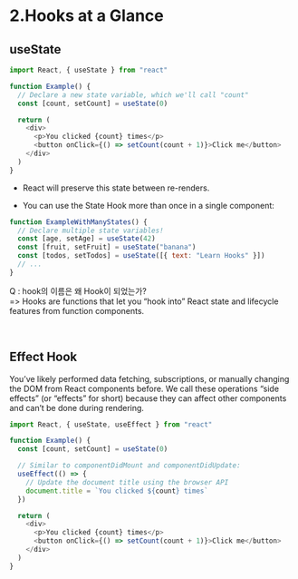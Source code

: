 # 2.Hooks at a Glance

## useState

```javascript
import React, { useState } from "react"

function Example() {
  // Declare a new state variable, which we'll call "count"
  const [count, setCount] = useState(0)

  return (
    <div>
      <p>You clicked {count} times</p>
      <button onClick={() => setCount(count + 1)}>Click me</button>
    </div>
  )
}
```

- React will preserve this state between re-renders.

- You can use the State Hook more than once in a single component:

```javascript
function ExampleWithManyStates() {
  // Declare multiple state variables!
  const [age, setAge] = useState(42)
  const [fruit, setFruit] = useState("banana")
  const [todos, setTodos] = useState([{ text: "Learn Hooks" }])
  // ...
}
```

Q : hook의 이름은 왜 Hook이 되었는가?  
=> Hooks are functions that let you “hook into” React state and lifecycle features from function components.

<br>

## Effect Hook

You’ve likely performed data fetching, subscriptions, or manually changing the DOM from React components before. We call these operations “side effects” (or “effects” for short) because they can affect other components and can’t be done during rendering.

```javascript
import React, { useState, useEffect } from "react"

function Example() {
  const [count, setCount] = useState(0)

  // Similar to componentDidMount and componentDidUpdate:
  useEffect(() => {
    // Update the document title using the browser API
    document.title = `You clicked ${count} times`
  })

  return (
    <div>
      <p>You clicked {count} times</p>
      <button onClick={() => setCount(count + 1)}>Click me</button>
    </div>
  )
}
```
